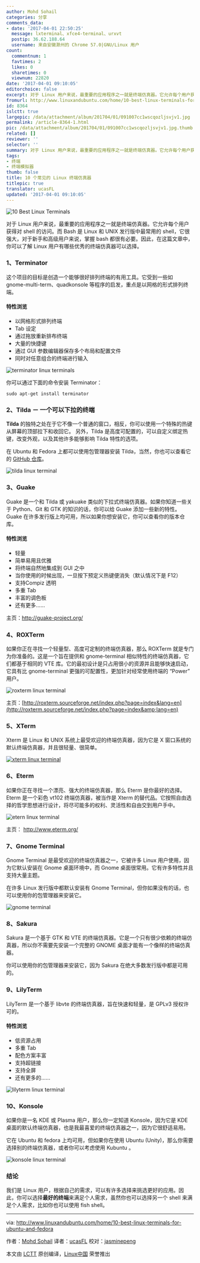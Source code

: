 ```yaml
---
author: Mohd Sohail
categories: 分享
comments_data:
- date: '2017-04-01 22:50:25'
  message: lxterminal、xfce4-terminal、urxvt
  postip: 36.62.188.64
  username: 来自安徽滁州的 Chrome 57.0|GNU/Linux 用户
count:
  commentnum: 1
  favtimes: 2
  likes: 0
  sharetimes: 0
  viewnum: 22820
date: '2017-04-01 09:10:05'
editorchoice: false
excerpt: 对于 Linux 用户来说，最重要的应用程序之一就是终端仿真器。它允许每个用户获得对 shell 的访问。
fromurl: http://www.linuxandubuntu.com/home/10-best-linux-terminals-for-ubuntu-and-fedora
id: 8364
islctt: true
largepic: /data/attachment/album/201704/01/091007cc1wscqozljsvjv1.jpg
permalink: /article-8364-1.html
pic: /data/attachment/album/201704/01/091007cc1wscqozljsvjv1.jpg.thumb.jpg
related: []
reviewer: ''
selector: ''
summary: 对于 Linux 用户来说，最重要的应用程序之一就是终端仿真器。它允许每个用户获得对 shell 的访问。
tags:
- 终端
- 终端模拟器
thumb: false
title: 10 个常见的 Linux 终端仿真器
titlepic: true
translator: ucasFL
updated: '2017-04-01 09:10:05'
---
```


![10 Best Linux Terminals](/data/attachment/album/201704/01/091007cc1wscqozljsvjv1.jpg)


对于 Linux 用户来说，最重要的应用程序之一就是终端仿真器。它允许每个用户获得对 shell 的访问。而 Bash 是 Linux 和 UNIX 发行版中最常用的 shell，它很强大，对于新手和高级用户来说，掌握 bash 都很有必要。因此，在这篇文章中，你可以了解 Linux 用户有哪些优秀的终端仿真器可以选择。


### 1、Terminator


这个项目的目标是创造一个能够很好排列终端的有用工具。它受到一些如 gnome-multi-term、quadkonsole 等程序的启发，重点是以网格的形式排列终端。


#### 特性浏览


* 以网格形式排列终端
* Tab 设定
* 通过拖放重新排布终端
* 大量的快捷键
* 通过 GUI 参数编辑器保存多个布局和配置文件
* 同时对任意组合的终端进行输入


![terminator linux terminals](/data/attachment/album/201704/01/091008tbaob3oxi8vq85q3.png)


你可以通过下面的命令安装 Terminator：



```
sudo apt-get install terminator

```

### 2、Tilda － 一个可以下拉的终端


**Tilda** 的独特之处在于它不像一个普通的窗口，相反，你可以使用一个特殊的热键从屏幕的顶部拉下和收回它。 另外，Tilda 是高度可配置的，可以自定义绑定热键，改变外观，以及其他许多能够影响 Tilda 特性的选项。


在 Ubuntu 和 Fedora 上都可以使用包管理器安装 Tilda，当然，你也可以查看它的 [GitHub 仓库](https://github.com/lanoxx/tilda)。


![tilda linux terminal](/data/attachment/album/201704/01/091008vrrw7225rttw12rr.png)


### 3、Guake


Guake 是一个和 Tilda 或 yakuake 类似的下拉式终端仿真器。如果你知道一些关于 Python、Git 和 GTK 的知识的话，你可以给 Guake 添加一些新的特性。 ​ Guake 在许多发行版上均可用，所以如果你想安装它，你可以查看你的版本仓库。


#### 特性浏览


* 轻量
* 简单易用且优雅
* 将终端自然地集成到 GUI 之中
* 当你使用的时候出现，一旦按下预定义热键便消失（默认情况下是 F12）
* 支持Compiz 透明
* 多重 Tab
* 丰富的调色板
* 还有更多……


主页：<http://guake-project.org/>


### 4、ROXTerm


如果你正在寻找一个轻量型、高度可定制的终端仿真器，那么 ROXTerm 就是专门为你准备的。这是一个旨在提供和 gnome-terminal 相似特性的终端仿真器，它们都基于相同的 VTE 库。它的最初设计是只占用很小的资源并且能够快速启动，它具有比 gnome-terminal 更强的可配置性，更加针对经常使用终端的 “Power” 用户。


![roxterm linux terminal](/data/attachment/album/201704/01/091008p9l9il569i9wzs4a.png)


主页：[http://roxterm.sourceforge.net/index.php?page=index&lang=en](http://roxterm.sourceforge.net/index.php?page=index&amp;lang=en)


### 5、XTerm


Xterm 是 Linux 和 UNIX 系统上最受欢迎的终端仿真器，因为它是 X 窗口系统的默认终端仿真器，并且很轻量、很简单。


 [![xterm linux terminal](/data/attachment/album/201704/01/091009rkzysyvc6e277bfz.png)](http://www.linuxandubuntu.com/uploads/2/1/1/5/21152474/xterm-linux-terminal_orig.png) 


### 6、Eterm


如果你正在寻找一个漂亮、强大的终端仿真器，那么 Eterm 是你最好的选择。Eterm 是一个彩色 vt102 终端仿真器，被当作是 Xterm 的替代品。它按照自由选择的哲学思想进行设计，将尽可能多的权利、灵活性和自由交到用户手中。


![etern linux terminal](/data/attachment/album/201704/01/091009y3cd8f5ghxd5116f.jpg)


主页： <http://www.eterm.org/>


### 7、Gnome Terminal


Gnome Terminal 是最受欢迎的终端仿真器之一，它被许多 Linux 用户使用，因为它默认安装在 Gnome 桌面环境中，而 Gnome 桌面很常用。它有许多特性并且支持大量主题。


在许多 Linux 发行版中都默认安装有 Gnome Terminal，但你如果没有的话，也可以使用你的包管理器来安装它。


![gnome terminal](/data/attachment/album/201704/01/091010b3l2fv93wafglln3.jpg)


### 8、Sakura


Sakura 是一个基于 GTK 和 VTE 的终端仿真器。它是一个只有很少依赖的终端仿真器，所以你不需要先安装一个完整的 GNOME 桌面才能有一个像样的终端仿真器。


你可以使用你的包管理器来安装它，因为 Sakura 在绝大多数发行版中都是可用的。


### 9、LilyTerm


LilyTerm 是一个基于 libvte 的终端仿真器，旨在快速和轻量，是 GPLv3 授权许可的。


#### 特性浏览


* 低资源占用
* 多重 Tab
* 配色方案丰富
* 支持超链接
* 支持全屏
* 还有更多的……


![lilyterm linux terminal](/data/attachment/album/201704/01/091011mkmhkm5m05d460kh.jpg)


### 10、Konsole


如果你是一名 KDE 或 Plasma 用户，那么你一定知道 Konsole，因为它是 KDE 桌面的默认终端仿真器，也是我最喜爱的终端仿真器之一，因为它很舒适易用。


它在 Ubuntu 和 fedora 上均可用，但如果你在使用 Ubuntu (Unity)，那么你需要选择别的终端仿真器，或者你可以考虑使用 Kubuntu 。


![konsole linux terminal](/data/attachment/album/201704/01/091012x9c4gf449fz9r29r.png)


### 结论


我们是 Linux 用户，根据自己的需求，可以有许多选择来挑选更好的应用。因此，你可以选择**最好的终端**来满足个人需求，虽然你也可以选择另一个 shell 来满足个人需求，比如你也可以使用 fish shell。




---


via: <http://www.linuxandubuntu.com/home/10-best-linux-terminals-for-ubuntu-and-fedora>


作者：[Mohd Sohail](https://disqus.com/by/MohdSohail1/) 译者：[ucasFL](https://github.com/ucasFL) 校对：[jasminepeng](https://github.com/jasminepeng)


本文由 [LCTT](https://github.com/LCTT/TranslateProject) 原创编译，[Linux中国](https://linux.cn/) 荣誉推出